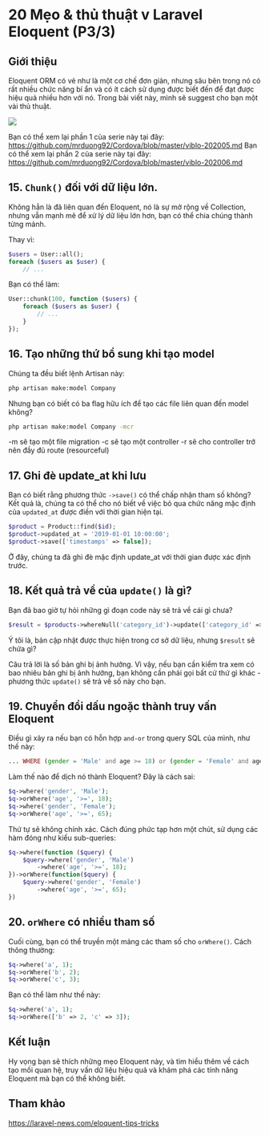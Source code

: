 # 20 Mẹo & thủ thuật v Laravel Eloquent (P3/3)

## Giới thiệu
Eloquent ORM có vẻ như là một cơ chế đơn giản, nhưng sâu bên trong nó có rất nhiều chức năng bí ẩn và có ít cách sử dụng được biết đến để đạt được hiệu quả nhiều hơn với nó. Trong bài viết này, mình sẽ suggest cho bạn một vài thủ thuật.

![](https://laptrinhsieutoc.com/wp-content/uploads/2019/12/xu-ly-du-lieu-voi-eloquent-ORM-trong-laravel-1280x720.jpg)

Bạn có thể xem lại phần 1 của serie này tại đây: https://github.com/mrduong92/Cordova/blob/master/viblo-202005.md
Bạn có thể xem lại phần 2 của serie này tại đây: https://github.com/mrduong92/Cordova/blob/master/viblo-202006.md

## 15. `Chunk()` đối với dữ liệu lớn.

Không hẳn là đã liên quan đến Eloquent, nó là sự mở rộng về Collection, nhưng vẫn mạnh mẽ để xử lý dữ liệu lớn hơn, bạn có thể chia chúng thành từng mảnh.

Thay vì:

```php
$users = User::all();
foreach ($users as $user) {
    // ...
```

Bạn có thể làm:

```php
User::chunk(100, function ($users) {
    foreach ($users as $user) {
        // ...
    }
});
```

## 16. Tạo những thứ bổ sung khi tạo model

Chúng ta đều biết lệnh Artisan này:

```sh
php artisan make:model Company
```

Nhưng bạn có biết có ba flag hữu ích để tạo các file liên quan đến model không?

```sh
php artisan make:model Company -mcr
```
-m sẽ tạo một file migration
-c sẽ tạo một controller
-r sẽ cho controller trở nên đầy đủ route (resourceful)

## 17. Ghi đè update_at khi lưu

Bạn có biết rằng phương thức `->save()` có thể chấp nhận tham số không? Kết quả là, chúng ta có thể cho nó biết về việc bỏ qua chức năng mặc định của `updated_at` được điền với thời gian hiện tại.

```php
$product = Product::find($id);
$product->updated_at = '2019-01-01 10:00:00';
$product->save(['timestamps' => false]);
```

Ở đây, chúng ta đã ghi đè mặc định update_at với thời gian được xác định trước.

## 18. Kết quả trả về của `update()` là gì?

Bạn đã bao giờ tự hỏi những gì đoạn code này sẽ trả về cái gì chưa?

```php
$result = $products->whereNull('category_id')->update(['category_id' => 2]);
```

Ý tôi là, bản cập nhật được thực hiện trong cơ sở dữ liệu, nhưng `$result` sẽ chứa gì?

Câu trả lời là số bản ghi bị ảnh hưởng. Vì vậy, nếu bạn cần kiểm tra xem có bao nhiêu bản ghi bị ảnh hưởng, bạn không cần phải gọi bất cứ thứ gì khác - phương thức `update()` sẽ trả về số này cho bạn.

## 19. Chuyển đổi dấu ngoặc thành truy vấn Eloquent

Điều gì xảy ra nếu bạn có hỗn hợp `and-or` trong query SQL của mình, như thế này:

```php
... WHERE (gender = 'Male' and age >= 18) or (gender = 'Female' and age >= 65)
```

Làm thế nào để dịch nó thành Eloquent? Đây là cách sai:

```php
$q->where('gender', 'Male');
$q->orWhere('age', '>=', 18);
$q->where('gender', 'Female');
$q->orWhere('age', '>=', 65);
```

Thứ tự sẽ không chính xác. Cách đúng phức tạp hơn một chút, sử dụng các hàm đóng như kiểu sub-queries:

```php
$q->where(function ($query) {
    $query->where('gender', 'Male')
        ->where('age', '>=', 18);
})->orWhere(function($query) {
    $query->where('gender', 'Female')
        ->where('age', '>=', 65); 
})
```

## 20. `orWhere` có nhiều tham số

Cuối cùng, bạn có thể truyền một mảng các tham số cho `orWhere()`. Cách thông thường:

```php
$q->where('a', 1);
$q->orWhere('b', 2);
$q->orWhere('c', 3);
```

Bạn có thể làm như thế này:

```php
$q->where('a', 1);
$q->orWhere(['b' => 2, 'c' => 3]);
```

## Kết luận

Hy vọng bạn sẽ thích những mẹo Eloquent này, và tìm hiểu thêm về cách tạo mối quan hệ, truy vấn dữ liệu hiệu quả và khám phá các tính năng Eloquent mà bạn có thể không biết.

## Tham khảo

https://laravel-news.com/eloquent-tips-tricks
